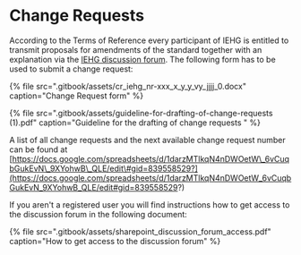 # Change Requests

According to the Terms of Reference every participant of IEHG is entitled to transmit proposals for amendments of the standard together with an explanation via the [IEHG discussion forum](https://partners.usace.army.mil/sites/LRL/IHG/default.aspx). The following form has to be used to submit a change request:

{% file src=".gitbook/assets/cr\_iehg\_nr-xxx\_x\_y\_y\_vy\_jjjj\_0.docx" caption="Change Request form" %}

{% file src=".gitbook/assets/guideline-for-drafting-of-change-requests \(1\).pdf" caption="Guideline for the drafting of change requests " %}

A list of all change requests and the next available change request number can be found at [https://docs.google.com/spreadsheets/d/1darzMTlkqN4nDWOetW\_6vCuqbGukEvN\_9XYohwB\_QLE/edit\#gid=839558529?](https://docs.google.com/spreadsheets/d/1darzMTlkqN4nDWOetW_6vCuqbGukEvN_9XYohwB_QLE/edit#gid=839558529?) 

If you aren't a registered user you will find instructions how to get access to the discussion forum in the following document:

{% file src=".gitbook/assets/sharepoint\_discussion\_forum\_access.pdf" caption="How to get access to the discussion forum" %}

